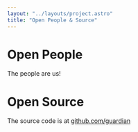 ```yaml
---
layout: "../layouts/project.astro"
title: "Open People & Source"
---
```


# Open People

The people are us!

# Open Source

The source code is at [github.com/guardian](https://github.com/guardian)
